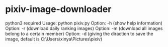 # pixiv-image-downloader
 python3 required
 Usage: python pixiv.py <options>
 Option: -h (show help information)
 Option: -r (download daily ranking images)
 Option: -m <member number> (download all images belong to a certain member)
 Option: -d <diraction> (giving the diraction to save the image, default is C:\Users\xinya\Pictures\pixiv\)